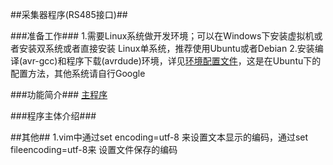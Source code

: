 ##采集器程序(RS485接口)##

###准备工作###
1.需要Linux系统做开发环境；可以在Windows下安装虚拟机或者安装双系统或者直接安装
Linux单系统，推荐使用Ubuntu或者Debian
2.安装编译(avr-gcc)和程序下载(avrdude)环境，详见[环境配置文件](./Configs/EnvironmetEstablish.txt)，这是在Ubuntu下的配置方法，其他系统请自行Google

###功能简介###
[主程序](./ZigbeeCoordinator_485.c)

###程序主体介绍###


##其他##
1.vim中通过set encoding=utf-8 来设置文本显示的编码，通过set fileencoding=utf-8来
设置文件保存的编码
